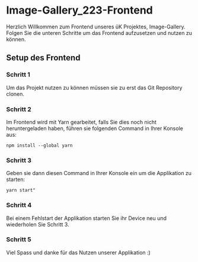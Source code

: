 # Image-Gallery_223-Frontend

Herzlich Willkommen zum Frontend unseres üK Projektes, Image-Gallery. Folgen Sie die unteren Schritte um das Frontend aufzusetzen und nutzen zu können.

## Setup des Frontend  

### Schritt 1
Um das Projekt nutzen zu können müssen sie zu erst das Git Repository clonen. 

### Schritt 2
Im Frontend wird mit Yarn gearbeitet, falls Sie dies noch nicht heruntergeladen haben, führen sie folgenden Command in Ihrer Konsole aus: 
```
npm install --global yarn
```

### Schritt 3
Geben sie dann diesen Command in Ihrer Konsole ein um die Applikation zu starten:
```
yarn start"
```

### Schritt 4
Bei einem Fehlstart der Applikation starten Sie ihr Device neu und wiederholen Sie Schritt 3.

### Schritt 5
Viel Spass und danke für das Nutzen unserer Applikation :)
